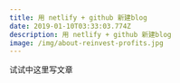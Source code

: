 ```yaml
---
title: 用 netlify + github 新建blog
date: 2019-01-10T03:33:03.774Z
description: 用 netlify + github 新建blog
image: /img/about-reinvest-profits.jpg
---
```

试试中这里写文章
